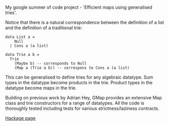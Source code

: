 My google summer of code project - 'Efficient maps using generalised tries'.

Notice that there is a natural correspondence between the definition of a list and the definition of a traditional trie:

    data List a =
        Null
      | Cons a (a list)

    data Trie a b =
      Trie 
        (Maybe b) -- corresponds to Null
        (Map a (Trie a b)) -- correspons to Cons a (a list)

This can be generalised to define tries for any algebraic datatype. Sum types in the datatype become products in the trie. Product types in the datatype become maps in the trie. 

Building on previous work by Adrian Hey, GMap provides an extensive Map class and trie constructors for a range of datatypes. All the code is thoroughly tested including tests for various strictness/laziness contracts. 

[Hackage page](http://hackage.haskell.org/package/gmap)

